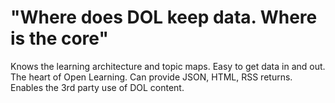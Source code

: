 # "Where does DOL keep data. Where is the core"

Knows the learning architecture and topic maps. Easy to get data in and out. The heart of Open Learning. Can provide JSON, HTML, RSS returns. Enables the 3rd party use of DOL content.

